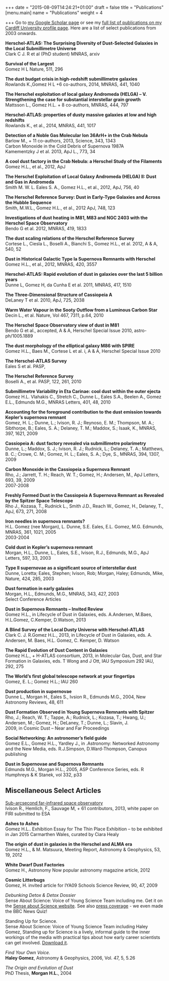 +++
date = "2015-08-09T14:24:21+01:00"
draft = false
title = "Publications"
[menu.main]
name = "Publications"
weight = 4

+++
Go to [my Google Scholar page](https://scholar.google.co.uk/citations?user=Hk6f2h8AAAAJ&hl=en) or see my [full list of publications on my Cardiff University profile page](https://www.astro.cf.ac.uk/contactsandpeople/?page=full&id=151). Here are a list of select publications from 2003 onwards.

**Herschel-ATLAS: The Surprising Diversity of Dust-Selected Galaxies in the Local Submillimetre Universe**  
Clark C J. R et al (PhD student) MNRAS, arxiv  

**Survival of the Largest**  
Gomez H L Nature, 511, 296  

**The dust budget crisis in high-redshift submillimetre galaxies**  
Rowlands K.,Gomez H L +6 co-authors, 2014, MNRAS, 441, 1040  

**The Herschel exploitation of local galaxy Andromeda (HELGA) – V. Strengthening the case for substantial interstellar grain growth**  
Mattsson L., Gomez H.L. + 8 co-authors, MNRAS, 444, 797  

**Herschel-ATLAS: properties of dusty massive galaxies at low and high redshifts**  
Rowlands K., et al., 2014, MNRAS, 441, 1017  

**Detection of a Noble Gas Molecular Ion 36ArH+ in the Crab Nebula**  
Barlow M., + 11 co-authors, 2013, Science, 343, 1343  
Carbon Monoxide in the Cold Debris of Supernova 1987A  
Kamementzky J et al. 2013, ApJ L., 773, 34  

**A cool dust factory in the Crab Nebula: a Herschel Study of the Filaments**  
Gomez H.L., et al., 2012, ApJ  

**The Herschel Exploitation of Local Galaxy Andromeda (HELGA) II: Dust and Gas in Andromeda**  
Smith M. W. L. Eales S. A., Gomez H.L., et al., 2012, ApJ, 756, 40  

**The Herschel Reference Survey: Dust in Early-Type Galaxies and Across the Hubble Sequence**  
Smith, M.W.L., Gomez H.L., et al., 2012 ApJ, 748, 123  

**Investigations of dust heating in M81, M83 and NGC 2403 with the Herschel Space Observatory**  
Bendo G et al. 2012, MNRAS, 419, 1833  

**The dust scaling relations of the Herschel Reference Survey**  
Cortese L., Ciesla L., Boselli A., Bianchi S., Gomez H.L., et al. 2012, A & A, 540, 52  

**Dust in Historical Galactic Type Ia Supernova Remnants with Herschel**  
Gomez H.L., et al., 2012, MNRAS, 420, 3557  

**Herschel-ATLAS: Rapid evolution of dust in galaxies over the last 5 billion years**  
Dunne L, Gomez H, da Cunha E et al. 2011, MNRAS, 417, 1510  

**The Three-Dimensional Structure of Cassiopeia A**  
DeLaney T et al. 2010, ApJ, 725, 2038  

**Warm Water Vapour in the Sooty Outflow from a Luminous Carbon Star**  
Decin L., et al. Nature, Vol 467, 7311, p.64, 2010  

**The Herschel Space Observatory view of dust in M81**  
Bendo G et al., accepted, A & A, Herschel Special Issue 2010, astro-ph/1005.1889  

**The dust morphology of the elliptical galaxy M86 with SPIRE**  
Gomez H.L., Baes M., Cortese L et al. i, A & A, Herschel Special Issue 2010  

**The Herschel-ATLAS Survey**  
Eales S et al. PASP,  

**The Herschel Reference Survey**  
Boselli A., et al. PASP, 122, 261, 2010  

**Submillimetre Variability in Eta Carinae: cool dust within the outer ejecta**  
Gomez H.L. Vlahakis C., Stretch C., Dunne L., Eales S.A., Beelen A., Gomez E.L., Edmunds M.G., MNRAS Letters, 401, 48, 2010  

**Accounting for the foreground contribution to the dust emission towards Kepler’s supernova remnant**  
Gomez, H. L.; Dunne, L.; Ivison, R. J.; Reynoso, E. M.; Thompson, M. A.; Sibthorpe, B.; Eales, S. A.; Delaney, T. M.; Maddox, S.; Isaak, K., MNRAS, 397, 1621, 2009  

**Cassiopeia A: dust factory revealed via submillimetre polarimetry**  
Dunne, L.; Maddox, S. J.; Ivison, R. J.; Rudnick, L.; Delaney, T. A.; Matthews, B. C.; Crowe, C. M.; Gomez, H. L.; Eales, S. A.; Dye, S., MNRAS, 394, 1307, 2009  

**Carbon Monoxide in the Cassiopeia a Supernova Remnant**  
Rho, J.; Jarrett, T. H.; Reach, W. T.; Gomez, H.; Andersen, M., ApJ Letters, 693, 39, 2009  
2007-2008  

**Freshly Formed Dust in the Cassiopeia A Supernova Remnant as Revealed by the Spitzer Space Telescope**  
Rho J., Kozasa, T., Rudnick L., Smith J.D., Reach W., Gomez, H., Delaney, T., ApJ, 673, 271, 2008  

**Iron needles in supernova remnants?**  
H.L. Gomez (nee Morgan), L. Dunne, S.E. Eales, E.L. Gomez, M.G. Edmunds, MNRAS, 361, 1021, 2005  
2003-2004  

**Cold dust in Kepler’s supernova remnant**  
Morgan, H.L., Dunne, L., Eales, S.E., Ivison, R.J., Edmunds, M.G., ApJ Letters, 597, 33, 2003  

**Type II supernovae as a significant source of interstellar dust**  
Dunne, Loretta; Eales, Stephen; Ivison, Rob; Morgan, Haley; Edmunds, Mike, Nature, 424, 285, 2003  

**Dust formation in early galaxies**  
Morgan, H.L., Edmunds, M.G., MNRAS, 343, 427, 2003  
Select Conference Articles  

**Dust in Supernova Remnants – Invited Review**  
Gomez H.L., in Lifecycle of Dust in Galaxies, eds. A.Andersen, M.Baes, H.L.Gomez, C.Kemper, D.Watson, 2013  

**A Blind Survey of the Local Dusty Universe with Herschel-ATLAS**  
Clark C. J. R.Gomez H.L., 2013, in Lifecycle of Dust in Galaxies, eds. A. Andersen, M. Baes, H.L. Gomez, C. Kemper, D. Watson  

**The Rapid Evolution of Dust Content in Galaxies**  
Gomez H.L., + H-ATLAS consortium, 2013, in Molecular Gas, Dust, and Star Formation in Galaxies, eds. T Wong and J Ott, IAU Symposium 292 IAU, 292, 275  

**The World’s first global telescope network at your fingertips**  
Gomez, E. L.; Gomez H.L.; IAU 260  

**Dust production in supernovae**  
Dunne L., Morgan H., Eales S., Ivsion R., Edmunds M.G., 2004, New Astronomy Reviews, 48, 611  

**Dust Formation Observed in Young Supernova Remnants with Spitzer**  
Rho, J.; Reach, W. T.; Tappe, A.; Rudnick, L.; Kozasa, T.; Hwang, U.; Andersen, M.; Gomez, H.; DeLaney, T.; Dunne, L.; Slavin, J.  
2009, in Cosmic Dust – Near and Far Proceedings  

**Social Networking: An astronomer’s field guide**  
Gomez E.L., Gomez H.L., Yardley J., in .Astronomy: Networked Astronomy and the New Media, eds. R.J.Simpson, D.Ward-Thompson, Canopus publishing  

**Dust in Supernovae and Supernova Remnants**  
Edmunds M.G., Morgan H.L., 2005, ASP Conference Series, eds. R Humphreys & K Stanek, vol 332, p33  

## Miscellaneous Select Articles  

[Sub-arcsecond far-infrared space observatory](http://www.homepages.ucl.ac.uk/~ucapgsa/Test_docs/HighResFIR_WP.pdf)  
Ivison R., Hemlich, F., Sauvage M, + 61 contributors, 2013, white paper on FIRI submitted to ESA  

**Ashes to Ashes**  
Gomez H.L.. Exhibition Essay for The Thin Place Exhibition – to be exhibited in Jan 2015 Carmarthen Wales, curated by Ciara Healy  

**The origin of dust in galaxies in the Herschel and ALMA era**  
Gomez H.L., & M. Matsuura, Meeting Report, Astronomy & Geophysics, 53, 19, 2012  

**White Dwarf Dust Factories**  
Gomez H., Astronomy Now popular astronomy magazine article, 2012  

**Cosmic Litterbugs**  
Gomez, H. invited article for IYA09 Schools Science Review, 90, 47, 2009  

*Debunking Detox & Detox Dossier*  
Sense About Science: Voice of Young Science Team including me. Get it on the [Sense about Science website](http://www.senseaboutscience.org.uk/index.php/site/project/14/). See also [press coverage](http://www.senseaboutscience.org.uk/index.php/site/project/48/) - we even made the BBC News Quiz!  

Standing Up for Science.  
Sense About Science: Voice of Young Science Team including Haley Gomez, Standing up for Science is a lively, informal guide to the inner workings of the media with practical tips about how early career scientists can get involved. [Download it](http://www.senseaboutscience.org.uk/index.php/site/about/103).  

*Find Your Own Voice.*  
**Haley Gomez**, Astronomy & Geophysics, 2006, Vol. 47, 5, 5.26  

*The Origin and Evolution of Dust*  
PhD Thesis, **Morgan H.L.**, 2004  


